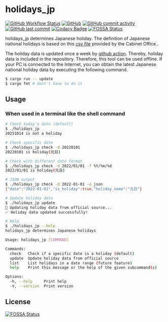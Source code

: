 # holidays_jp

[![GitHub Workflow Status](https://img.shields.io/github/actions/workflow/status/nabetama/holidays_jp/rust.yml?branch=main)](https://github.com/nabetama/holidays_jp/actions)
[![GitHub](https://img.shields.io/github/license/nabetama/holidays_jp)](https://github.com/nabetama/holidays_jp/blob/main/LICENSE)
[![GitHub commit activity](https://img.shields.io/github/commit-activity/m/nabetama/holidays_jp)](https://github.com/nabetama/holidays_jp/pulse)
[![GitHub last commit](https://img.shields.io/github/last-commit/nabetama/holidays_jp)](https://github.com/nabetama/holidays_jp/commits/main)
[![Codacy Badge](https://app.codacy.com/project/badge/Grade/4c244ed513f94b74b6dfa7302c710165)](https://www.codacy.com/gh/nabetama/holidays_jp/dashboard?utm_source=github.com&utm_medium=referral&utm_content=nabetama/holidays_jp&utm_campaign=Badge_Grade)
[![FOSSA Status](https://app.fossa.com/api/projects/git%2Bgithub.com%2Fnabetama%2Fholidays_jp.svg?type=shield)](https://app.fossa.com/projects/git%2Bgithub.com%2Fnabetama%2Fholidays_jp?ref=badge_shield)

holidays_jp determines Japanese holiday.
The definition of Japanese national holidays is based on this [csv file](https://www8.cao.go.jp/chosei/shukujitsu/syukujitsu.csv) provided by the Cabinet Office..

The holiday data is updated once a week by [github action](https://github.com/nabetama/holidays_jp/actions/workflows/scheduler.yml). Thereby, holiday data is included in the repository. Therefore, this tool can be used offline.
If your PC is connected to the Internet, you can obtain the latest Japanese national holiday data by executing the following command.

```sh
$ cargo run -- update
$ cargo fmt # dont't have to do it
```

## Usage

### When used in a terminal like the shell command

```sh
# Check today's date (default)
$ ./holidays_jp
20251014 is not a holiday

# Check specific date
$ ./holidays_jp check -d 20220101
20220101 is holiday(元日)

# Check with different date format
$ ./holidays_jp check -d 2022/01/01 -f %Y/%m/%d
2022/01/01 is holiday(元日)

# JSON output
$ ./holidays_jp check -d 2022-01-01 -o json
{"date":"2022-01-01","is_holiday":true,"holiday_name":"元日"}

# Update holiday data
$ ./holidays_jp update
🔄 Updating holiday data from official source...
✅ Holiday data updated successfully!

# Help
$ ./holidays_jp --help
holidays_jp determines Japanese holidays

Usage: holidays_jp [COMMAND]

Commands:
  check   Check if a specific date is a holiday (default)
  update  Update holiday data from official source
  list    List holidays in a date range (future feature)
  help    Print this message or the help of the given subcommand(s)

Options:
  -h, --help     Print help
  -V, --version  Print version
```

## License

[![FOSSA Status](https://app.fossa.com/api/projects/git%2Bgithub.com%2Fnabetama%2Fholidays_jp.svg?type=large)](https://app.fossa.com/projects/git%2Bgithub.com%2Fnabetama%2Fholidays_jp?ref=badge_large)
